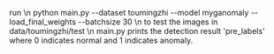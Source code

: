 run  \n
python main.py --dataset toumingzhi --model myganomaly --load_final_weights --batchsize 30 \n
to test the images in data/toumingzhi/test \n
main.py prints the detection result 'pre_labels' where 0 indicates normal and 1 indicates anomaly.
